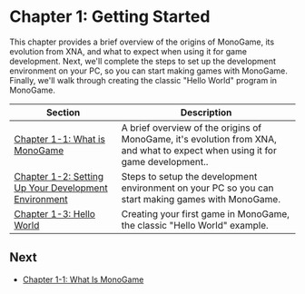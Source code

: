 # Chapter 1: Getting Started

⁤This chapter provides a brief overview of the origins of MonoGame, its evolution from XNA, and what to expect when using it for game development. ⁤⁤Next, we'll complete the steps to set up the development environment on your PC, so you can start making games with MonoGame. ⁤⁤Finally, we'll walk through creating the classic "Hello World" program in MonoGame.

| Section | Description |
|---|---|
| [Chapter 1-1: What is MonoGame](./01-01-what-is-monogame.md) | A brief overview of the origins of MonoGame, it's evolution from XNA, and what to expect when using it for game development.. |
| [Chapter 1-2: Setting Up Your Development Environment](./01-02-setting-up-your-development-environment.md) | Steps to setup the development environment on your PC so you can start making games with MonoGame. |
| [Chapter 1-3: Hello World](./01-03-hello-world.md) | Creating your first game in MonoGame, the classic "Hello World" example. |

## Next
- [Chapter 1-1: What Is MonoGame](./01-01-what-is-monogame.md)
